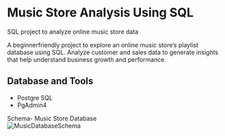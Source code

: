 # Music Store Analysis Using SQL
SQL project to analyze online music store data

A beginnerfriendly project to explore an online music store’s playlist database using SQL. Analyze customer and sales data to generate insights that help understand business growth and performance.

## Database and Tools
* Postgre SQL
* PgAdmin4

Schema- Music Store Database  
![MusicDatabaseSchema](https://user-images.githubusercontent.com/112153548/213707717-bfc9f479-52d9-407b-99e1-e94db7ae10a3.png)
